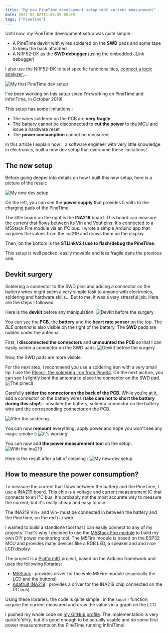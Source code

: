 ```yaml
---
title: "My new PineTime development setup with current measurement"
date: 2021-03-02T11:58:39-05:00
tags: ["PineTime"]
---
```


Until now, my PineTime development setup was quite simple : 
 
- A PineTime devkit with wires soldered on the **SWD** pads and some tape to keep the back attached
- A NRF52-DK as the **SWD debugger** (using the embedded JLink debugger)

I also use the NRF52-DK to test specific functionalities, [connect a logic analyzer](https://infinitime.io/blog/2021-02/debug-ble/),...

![My first PineTime dev setup](dev-setup1.png)

I've been working on this setup since I'm working on PineTime and InfiniTime, in October 2019!

This setup has some limitations : 

- The wires soldered on the PCB are **very fragile**
- The battery cannot be disconnected to **cut the power** to the MCU and issue a hardware reset
- The **power consumption** cannot be measured

In this article I explain how I, a software engineer with very little knowledge in electronics, built a new dev setup that overcome these limitations!

## The new setup
Before going deeper into details on how I built this new setup, here is a picture of the result:

![My new dev setup](new_dev_setup.png)

On the left, you can see the **power supply** that provides 5 volts to the charging pads of the PineTime.

The little board on the right is the **INA219** board. This board can measure the current that flows between its Vin and Vout pins. It's connected to a M5Stack Fire module via an I²C bus. I wrote a simple Arduino app that acquires the values from the ina219 and draws them on the display.

Then, on the bottom is the **STLinkV2 I use to flash/debug the PineTime**.

This setup is well packed, easily movable and less fragile dans the previous one.

## Devkit surgery

Soldering a connector to the SWD pins and adding a connector on the battery wires might seem a very simple task to anyone with electronics, soldering and hardware skills... But to me, it was a very stressful job. Here are the steps I followed.

Here is the **devkit** before any manipulation:
![Devkit before the surgery](00-before.png)

You can see the **PCB**, the **battery** and the **heart rate sensor** on the top. The *BLE antenna* is also visible on the right of the battery. The **SWD** pads are hidden under the antenna.

First, I **disconnected the connectors** and **unmounted the PCB** so that I can easily solder a connector on the SWD pads:
![Devkit before the surgery](01-unmount.png)

Now, the SWD pads are more visible.

For the next step, I recommend you use a soldering iron with a very small tip. I use the [Pinecil, the soldering iron from Pine64](https://www.pine64.org/pinecil/). On the next picture, you can see I slightly bent the antenna to place the connector on the SWD pad.
![The pinecil](02-pinecil.png)

Carefully **solder the connector on the back of the PCB**. While you're at it, add a connector on the battery wires (**take care not to short the battery during this step!**) : unsolder the battery, solder a connector on the battery wire and the corresponding connector on the PCB.

![After the soldering...](03-connector_battery.png)

You can now **remount** everything, apply power and hope you won't see any magic smoke :)
![It's working!](05-itworks.png)

You can now add **the power measurement tool** on the setup.
![With the ina219](06-final.png)

Here is the result after a bit of cleaning : 
![My new dev setup](new_dev_setup.png)

## How to measure the power consumption?

To measure the current that flows between the battery and the PineTime, I use a [INA219](https://www.best-microcontroller-projects.com/ina219.html) board. This chip is a voltage and current measurement IC that connects to an I²C bus. It's probably not the most accurate way to measure the current, but it's really cheap and easy to use.

The INA219 Vin+ and Vin- must be connected in between the battery and the PineTime, on the red (+) wire.

I wanted to build a standlone tool that I can easily connect to any of my projects. That's why I decided to use the [M5Stack Fire module](https://m5stack.com/products/fire-iot-development-kit) to build my own DIY power monitoring tool. The M5Fire module is based on the ESP32 MCU and provides many devices like a RGB LED, a speaker and and nice LCD display.

The project is a [PlatformIO](https://platformio.org/) project, based on the Arduino framework and uses the following libraries:

- [M5Stack](https://platformio.org/lib/show/1851/M5Stack) : provides driver for the whle M5Fire module (especially the LCD and the buttons)
- [Adafruit INA219](https://platformio.org/lib/show/160/Adafruit%20INA219) : provides a driver for the INA219 chip connected on the I²C bus)

Using these libraries, the code is quite simple : in the `loop()` function, acquire the current measured and draw the values in a graph on the LCD.

I pushed my whole code on [my GitHub profile](https://github.com/JF002/m5_ina219). The implementation is very *quick'n'dirty*, but it's good enough to be actually usable and do some first power measurements on the PineTime running InfiniTime!